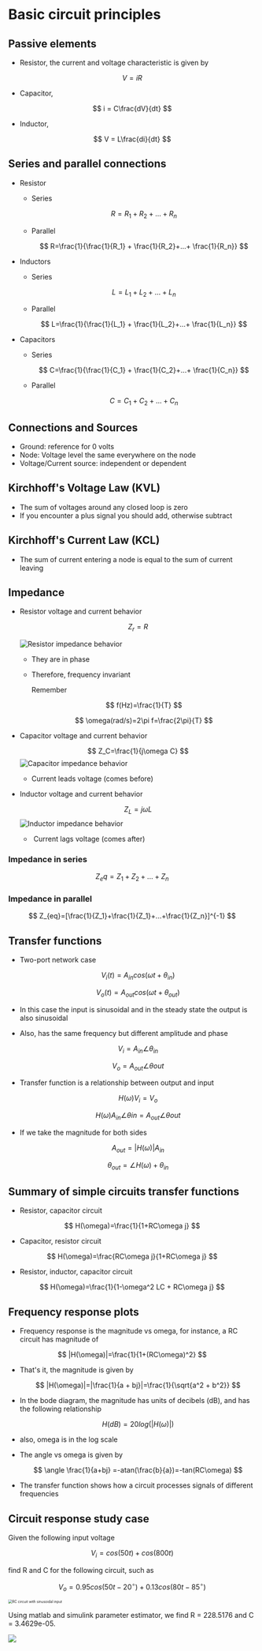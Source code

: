 # Basic circuit principles

## Passive elements

* Resistor, the current and voltage characteristic is given by

$$
V=iR
$$

* Capacitor,

$$
i = C\frac{dV}{dt}
$$

* Inductor,

$$
V = L\frac{di}{dt}
$$

## Series and parallel connections

* Resistor

  * Series

    
    $$
    R = R_1+R_2+...+R_n
    $$

  * Parallel

    
    $$
    R=\frac{1}{\frac{1}{R_1} + \frac{1}{R_2}+...+ \frac{1}{R_n}}
    $$

* Inductors

  * Series

    
    $$
    L = L_1 + L_2 +...+L_n
    $$

  * Parallel

    
    $$
    L=\frac{1}{\frac{1}{L_1} + \frac{1}{L_2}+...+ \frac{1}{L_n}}
    $$

* Capacitors

  * Series

    
    $$
    C=\frac{1}{\frac{1}{C_1} + \frac{1}{C_2}+...+ \frac{1}{C_n}}
    $$

  * Parallel

    
    $$
    C=C_1+C_2+...+C_n
    $$

## Connections and Sources

* Ground: reference for 0 volts
* Node: Voltage level the same everywhere on the node
* Voltage/Current source: independent or dependent

## Kirchhoff's Voltage Law (KVL)

* The sum of voltages around any closed loop is zero
* If you encounter a plus signal you should add, otherwise subtract

## Kirchhoff's Current Law (KCL)

* The sum of current entering a node is equal to the sum of current leaving

## Impedance

* Resistor voltage and current behavior

  
  $$
  Z_r=R
  $$
  

  ![Resistor impedance behavior](assets/images/resistor-impedance-behavior.jpg)

  * They are in phase

  * Therefore, frequency invariant

    Remember

    
    $$
    f(Hz)=\frac{1}{T}
    $$

    $$
    \omega(rad/s)=2\pi f=\frac{2\pi}{T}
    $$

* Capacitor voltage and current behavior

  
  $$
  Z_C=\frac{1}{j\omega C}
  $$
  ![Capacitor impedance behavior](assets/images/capacitor-impedance-behavior.jpg)

  * Current leads voltage (comes before)

* Inductor voltage and current behavior

  
  $$
  Z_L=j\omega L
  $$
  ![Inductor impedance behavior](assets/images/inductor-impedance-behavior.jpg)

  * ​	Current lags voltage (comes after)

### Impedance in series

$$
Z_eq=Z_1+Z_2+...+Z_n
$$

### Impedance in parallel

$$
Z_{eq}=[\frac{1}{Z_1}+\frac{1}{Z_1}+...+\frac{1}{Z_n}]^{-1}
$$

## Transfer functions

* Two-port network case

  
  $$
  V_i(t)=A_{in}cos(\omega t+\theta_{in})
  $$

  $$
  V_o(t)=A_{out}cos(\omega t+\theta_{out})
  $$

* In this case the input is sinusoidal and in the steady state the output is also sinusoidal

* Also, has the same frequency but different amplitude and phase

  
  $$
  V_i=A_{in}\angle{\theta_{in}}
  $$

  $$
  V_o=A_{out}\angle\theta{out}
  $$

* Transfer function is a relationship between output and input

  
  $$
  H(\omega)V_i=V_o
  $$

  $$
  H(\omega)A_{in}\angle\theta{in}=A_{out}\angle\theta{out}
  $$

* If we take the magnitude for both sides

  
  $$
  A_{out}=|{H(\omega)}|A_{in}
  $$

  $$
  \theta_{out}=\angle H(\omega) + \theta_{in}
  $$

## Summary of simple circuits transfer functions

* Resistor, capacitor circuit

$$
H(\omega)=\frac{1}{1+RC\omega j}
$$

* Capacitor, resistor circuit

$$
H(\omega)=\frac{RC\omega j}{1+RC\omega j}
$$

* Resistor, inductor, capacitor circuit

$$
H(\omega)=\frac{1}{1-\omega^2 LC + RC\omega j}
$$

## Frequency response plots

* Frequency response is the magnitude vs omega, for instance, a RC circuit has magnitude of

$$
|H(\omega)|=\frac{1}{1+(RC\omega)^2}
$$

* That's it, the magnitude is given by

  
  $$
  |H(\omega)|=|\frac{1}{a + bj}|=\frac{1}{\sqrt{a^2 + b^2}}
  $$

* In the bode diagram, the magnitude has units of decibels (dB), and has the following relationship

  
  $$
  H(dB)=20log(|H(\omega)|)
  $$

* also, omega is in the log scale

* The angle vs omega is given by

  
  $$
  \angle \frac{1}{a+bj} =-atan(\frac{b}{a})=-tan(RC\omega)
  $$

* The transfer function shows how a circuit processes signals of different frequencies

## Circuit response study case

Given the following input voltage


$$
V_i=cos(50t)+cos(800t)
$$


find R and C for the following circuit, such as


$$
V_o=0.95cos(50t -20^\circ) + 0.13cos(80t -85^\circ)
$$


<img src="assets/images/rc-circuit.jpg" alt="RC circuit with sinusoidal input" style="zoom:50%;" />

Using matlab and simulink parameter estimator, we find R =  228.5176 and C = 3.4629e-05.

<img src="assets/images/transfer-function-as-processing-signal-using-a-function-of-time.jpg" />